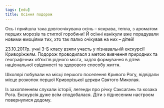 ```yaml
---
tags: [edu]
title: Осіння подорож
---
```


Ось і прийшла така довгоочікувана осінь – яскрава, тепла, з ароматом перших морозів та стиглої горобини! Й осінні канікули вже порадували новими емоціями тих, хто так палко очікував на них – дітей!

23.10.2017р. учні 3-Б класу взяли участь у пізнавальній екскурсії Криворіжжям. Подорож проводилася з метою вивчення природних та географічних об’єктів рідного міста, задля формування в дітей національної свідомості та здорового способу життя.

Школярі побували на місці першого поселення Кривого Рогу, відвідали місце розкопок першої Криворізької церкви Святого Миколая.

Із захопленням слухали історії, легенди про річку Саксагань та козака Рога. Екскурсія дуже всім сподобалася. Діти з піднесеним настроєм повернулися додому.

<slideshow id="72157687473710361"></slideshow>
